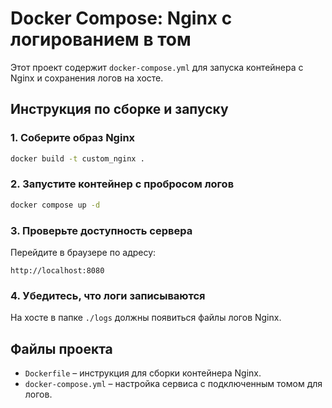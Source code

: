 # Docker Compose: Nginx с логированием в том

Этот проект содержит `docker-compose.yml` для запуска контейнера с Nginx и сохранения логов на хосте.

## Инструкция по сборке и запуску

### 1. Соберите образ Nginx
```sh
docker build -t custom_nginx .
```

### 2. Запустите контейнер с пробросом логов
```sh
docker compose up -d
```

### 3. Проверьте доступность сервера
Перейдите в браузере по адресу:
```
http://localhost:8080
```

### 4. Убедитесь, что логи записываются
На хосте в папке `./logs` должны появиться файлы логов Nginx.

## Файлы проекта

- `Dockerfile` – инструкция для сборки контейнера Nginx.
- `docker-compose.yml` – настройка сервиса с подключенным томом для логов.